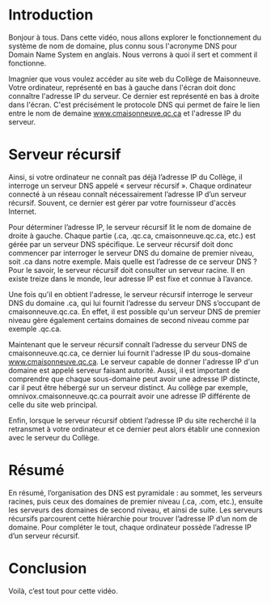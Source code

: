 # Introduction
Bonjour à tous. Dans cette vidéo, nous allons explorer le fonctionnement du
système de nom de domaine, plus connu sous l'acronyme DNS pour Domain Name
System en anglais. Nous verrons à quoi il sert et comment il fonctionne.

Imagnier que vous voulez accéder au site web du Collège de Maisonneuve. Votre
ordinateur, représenté en bas à gauche dans l'écran doit donc connaître
l'adresse IP du serveur. Ce dernier est représenté en bas à droite dans l'écran.
C'est précisément le protocole DNS qui permet de faire le lien entre le nom de
demaine www.cmaisonneuve.qc.ca et l'adresse IP du serveur.

# Serveur récursif
Ainsi, si votre ordinateur ne connaît pas déjà l’adresse IP du Collège, il
interroge un serveur DNS appelé « serveur récursif ». Chaque ordinateur connecté
à un réseau connaît nécessairement l’adresse IP d’un serveur récursif. Souvent,
ce dernier est gérer par votre fournisseur d'accès Internet.

Pour déterminer l’adresse IP, le serveur récursif lit le nom de domaine de
droite à gauche. Chaque partie (.ca, .qc.ca, cmaisonneuve.qc.ca, etc.) est gérée
par un serveur DNS spécifique. Le serveur récursif doit donc commencer par
interroger le serveur DNS du domaine de premier niveau, soit .ca dans notre
exemple. Mais quelle est l’adresse de ce serveur DNS ? Pour le savoir, le
serveur récursif doit consulter un serveur racine. Il en existe treize
dans le monde, leur adresse IP est fixe et connue à l’avance.

Une fois qu'il en obtient l'adresse, le serveur récursif interroge le serveur
DNS du domaine .ca, qui lui fournit l’adresse du serveur DNS s’occupant de
cmaisonneuve.qc.ca. En effet, il est possible qu'un serveur DNS de premier
niveau gère également certains domaines de second niveau comme par exemple
.qc.ca. 

Maintenant que le serveur récursif connaît l’adresse du serveur DNS de
cmaisonneuve.qc.ca, ce dernier lui fournit l'adresse IP du sous-domaine
www.cmaisonneuve.qc.ca. Le serveur capable de donner l'adresse IP d'un domaine
est appelé serveur faisant autorité. Aussi, il est important de comprendre que
chaque sous-domaine peut avoir une adresse IP distincte, car il peut être
hébergé sur un serveur distinct. Au collège par exemple,
omnivox.cmaisonneuve.qc.ca pourrait avoir une adresse IP différente de celle du
site web principal.

Enfin, lorsque le serveur récursif obtient l’adresse IP du site recherché il la
retransmet à votre ordinateur et ce dernier peut alors établir une connexion
avec le serveur du Collège.

# Résumé
En résumé, l’organisation des DNS est pyramidale : au sommet, les serveurs
racines, puis ceux des domaines de premier niveau (.ca, .com, etc.), ensuite les
serveurs des domaines de second niveau, et ainsi de suite. Les serveurs
récursifs parcourent cette hiérarchie pour trouver l’adresse IP d’un nom de
domaine. Pour compléter le tout, chaque ordinateur possède l’adresse IP d’un
serveur récursif.

# Conclusion
Voilà, c’est tout pour cette vidéo.